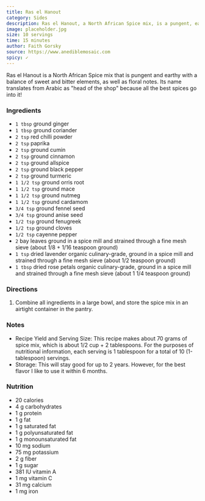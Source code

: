 ```yaml
---
title: Ras el Hanout
category: Sides
description: Ras el Hanout, a North African Spice mix, is a pungent, earthy spice blend with a balance of sweet and bitter elements, as well as floral notes. Its name translates from Arabic as "head of the shop" because all the best spices go into it!
image: placeholder.jpg
size: 10 servings
time: 15 minutes
author: Faith Gorsky
source: https://www.anediblemosaic.com
spicy: ✓
---
```


Ras el Hanout is a North African Spice mix that is pungent and earthy with a balance of sweet and bitter elements, as well as floral notes. Its name translates from Arabic as "head of the shop" because all the best spices go into it!

### Ingredients

* `1 tbsp` ground ginger
* `1 tbsp` ground coriander
* `2 tsp` red chilli powder
* `2 tsp` paprika
* `2 tsp` ground cumin
* `2 tsp` ground cinnamon
* `2 tsp` ground allspice
* `2 tsp` ground black pepper
* `2 tsp` ground turmeric
* `1 1/2 tsp` ground orris root
* `1 1/2 tsp` ground mace
* `1 1/2 tsp` ground nutmeg
* `1 1/2 tsp` ground cardamom
* `3/4 tsp` ground fennel seed
* `3/4 tsp` ground anise seed
* `1/2 tsp` ground fenugreek
* `1/2 tsp` ground cloves
* `1/2 tsp` cayenne pepper
* `2` bay leaves ground in a spice mill and strained through a fine mesh sieve (about 1/8 + 1/16 teaspoon ground)
* `1 tsp` dried lavender organic culinary-grade, ground in a spice mill and strained through a fine mesh sieve (about 1/2 teaspoon ground)
* `1 tbsp` dried rose petals organic culinary-grade, ground in a spice mill and strained through a fine mesh sieve (about 1 1/4 teaspoon ground)

### Directions

1. Combine all ingredients in a large bowl, and store the spice mix in an airtight container in the pantry.

### Notes

* Recipe Yield and Serving Size: This recipe makes about 70 grams of spice mix, which is about 1/2 cup + 2 tablespoons. For the purposes of nutritional information, each serving is 1 tablespoon for a total of 10 (1-tablespoon) servings.
* Storage: This will stay good for up to 2 years. However, for the best flavor I like to use it within 6 months.

### Nutrition

* 20 calories
* 4 g carbohydrates
* 1 g protein
* 1 g fat
* 1 g saturated fat
* 1 g polyunsaturated fat
* 1 g monounsaturated fat
* 10 mg sodium
* 75 mg potassium
* 2 g fiber
* 1 g sugar
* 381 IU vitamin A
* 1 mg vitamin C
* 31 mg calcium
* 1 mg iron